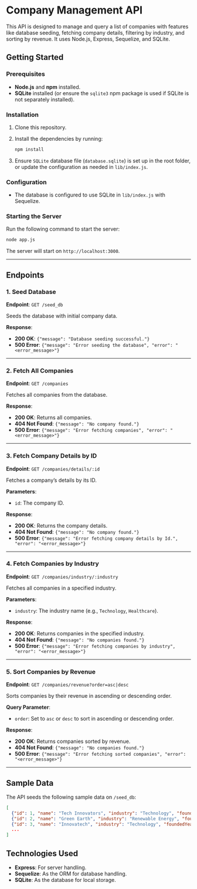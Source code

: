 # Company Management API

This API is designed to manage and query a list of companies with features like database seeding, fetching company details, filtering by industry, and sorting by revenue. It uses Node.js, Express, Sequelize, and SQLite.

## Getting Started

### Prerequisites

- **Node.js** and **npm** installed.
- **SQLite** installed (or ensure the `sqlite3` npm package is used if SQLite is not separately installed).

### Installation

1. Clone this repository.
2. Install the dependencies by running:

   ```bash
   npm install
   ```

3. Ensure `SQLite` database file (`database.sqlite`) is set up in the root folder, or update the configuration as needed in `lib/index.js`.

### Configuration

- The database is configured to use SQLite in `lib/index.js` with Sequelize.

### Starting the Server

Run the following command to start the server:

```bash
node app.js
```

The server will start on `http://localhost:3000`.

---

## Endpoints

### 1. Seed Database

**Endpoint**: `GET /seed_db`

Seeds the database with initial company data.

**Response**:
- **200 OK**: `{"message": "Database seeding successful."}`
- **500 Error**: `{"message": "Error seeding the database", "error": "<error_message>"}`

---

### 2. Fetch All Companies

**Endpoint**: `GET /companies`

Fetches all companies from the database.

**Response**:
- **200 OK**: Returns all companies.
- **404 Not Found**: `{"message": "No company found."}`
- **500 Error**: `{"message": "Error fetching companies", "error": "<error_message>"}`

---

### 3. Fetch Company Details by ID

**Endpoint**: `GET /companies/details/:id`

Fetches a company’s details by its ID.

**Parameters**:
- `id`: The company ID.

**Response**:
- **200 OK**: Returns the company details.
- **404 Not Found**: `{"message": "No company found."}`
- **500 Error**: `{"message": "Error fetching company details by Id.", "error": "<error_message>"}`

---

### 4. Fetch Companies by Industry

**Endpoint**: `GET /companies/industry/:industry`

Fetches all companies in a specified industry.

**Parameters**:
- `industry`: The industry name (e.g., `Technology`, `Healthcare`).

**Response**:
- **200 OK**: Returns companies in the specified industry.
- **404 Not Found**: `{"message": "No companies found."}`
- **500 Error**: `{"message": "Error fetching companies by industry", "error": "<error_message>"}`

---

### 5. Sort Companies by Revenue

**Endpoint**: `GET /companies/revenue?order=asc|desc`

Sorts companies by their revenue in ascending or descending order.

**Query Parameter**:
- `order`: Set to `asc` or `desc` to sort in ascending or descending order.

**Response**:
- **200 OK**: Returns companies sorted by revenue.
- **404 Not Found**: `{"message": "No companies found."}`
- **500 Error**: `{"message": "Error fetching sorted companies", "error": "<error_message>"}`

---

## Sample Data

The API seeds the following sample data on `/seed_db`:

```json
[
  {"id": 1, "name": "Tech Innovators", "industry": "Technology", "foundedYear": 2010, "headquarters": "San Francisco", "revenue": 75000000},
  {"id": 2, "name": "Green Earth", "industry": "Renewable Energy", "foundedYear": 2015, "headquarters": "Portland", "revenue": 50000000},
  {"id": 3, "name": "Innovatech", "industry": "Technology", "foundedYear": 2012, "headquarters": "Los Angeles", "revenue": 65000000},
  ...
]
```

## Technologies Used

- **Express**: For server handling.
- **Sequelize**: As the ORM for database handling.
- **SQLite**: As the database for local storage.
